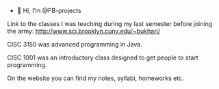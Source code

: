 - 👋 Hi, I’m @FB-projects
<!---
- 👀 I’m interested in ...
- 🌱 I’m currently learning ...
- 💞️ I’m looking to collaborate on ...
- 📫 How to reach me ...
--->
Link to the classes I was teaching during my last semester before joining the army: http://www.sci.brooklyn.cuny.edu/~bukhari/

CISC 3150 was advanced programming in Java.

CISC 1001 was an introductory class designed to get people to start programming.

On the website you can find my notes, syllabi, homeworks etc.

<!---
FB-projects/FB-projects is a ✨ special ✨ repository because its `README.md` (this file) appears on your GitHub profile.
You can click the Preview link to take a look at your changes.
--->
